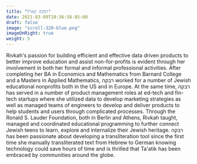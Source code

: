 ```yaml
---
title: "רבקה קארל"
date: 2021-03-09T18:36:58-05:00
draft: false
image: "scroll-320-blue.png"
imageOnRight: true
weight: 5
---
```


<p dir="ltr">
Rivkah's passion for building efficient and effective data driven products to better improve education and assist non-for-profits is evident through her involvement in both her formal and informal professional activities.
After completing her BA in Economics and Mathematics from Barnard College and a Masters in Applied Mathematics, רבקה worked for a number of Jewish educational nonprofits both in the US and in Europe.
At the same time, רבקה has served in a number of product management roles at ed-tech and fin-tech startups where she utilized data to develop marketing strategies as well as managed teams of engineers to develop and deliver products to help students and users through complicated processes.
Through the Ronald S. Lauder Foundation, both in Berlin and Athens, Rivkah taught, managed and coordinated educational programming to further connect Jewish teens to learn, explore and internalize their Jewish heritage.
רבקה has been passionate about developing a transliteration tool since the first time she manually transliterated text from Hebrew to German knowing technology could save hours of time and is thrilled that Ta'atik has been embraced by communities around the globe.
</p>
